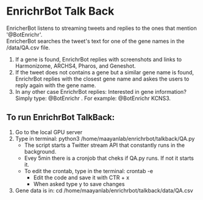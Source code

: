 # EnrichrBot Talk Back
EnricherBot listens to streaming tweets and replies to the ones that mention '@BotEnrichr'.
</br>
EnricherBot searches the tweet's text for one of the gene names in the /data/QA.csv file.
</br>
<ol>
  <li>
  If a gene is found, EnrichrBot replies with screenshots and links to Harmonizome, ARCHS4, Pharos, and Geneshot. 
  </li>
  <li>
  If the tweet does not contains a gene but a similar gene name is found, EnrichrBot replies with the closest gene name and askes the users to reply again with the gene name.
  </li>
  <li>
  In any other case EnrichrBot replies: 
    Interested in gene information?
    Simply type: @BotEnrichr <gene symbol>.
    For example: @BotEnrichr KCNS3.
  </li>
 </ol>


## To run EnrichrBot TalkBack:
<ol>
<li>
Go to the local GPU server
</li>
<li>
Type in terminal: python3 /home/maayanlab/enrichrbot/talkback/QA.py
<ul>
  <li>
  The script starts a Twitter stream API that constantly runs in the background.
  </li>
  <li>
  Evey 5min there is a cronjob that cheks if QA.py runs. If not it starts it.
  </li>
  <li>
    To edit the crontab, type in the terminal: crontab -e
    <ul>
      <li>
        Edit the code and save it with CTR + x
      </li>
      <li>
      When asked type y to save changes
      </li>
    </ul>
  </li>
</ul>
</li>
<li>
Gene data is in: cd /home/maayanlab/enrichrbot/talkback/data/QA.csv
</li>
</ol>
